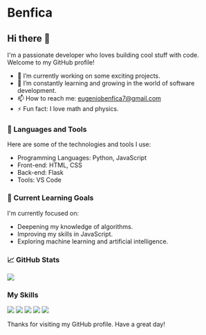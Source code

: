 # Benfica

## Hi there 👋

I'm a passionate developer who loves building cool stuff with code. Welcome to my GitHub profile!

- 🔭 I’m currently working on some exciting projects.
- 🌱 I’m constantly learning and growing in the world of software development.
- 📫 How to reach me: [eugeniobenfica7@gmail.com](mailto:eugeniobenfica7@gmail.com)
- ⚡ Fun fact: I love math and physics.

### 🚀 Languages and Tools

Here are some of the technologies and tools I use:

- Programming Languages: Python, JavaScript
- Front-end: HTML, CSS
- Back-end: Flask
- Tools: VS Code

### 🌱 Current Learning Goals

I'm currently focused on:

- Deepening my knowledge of algorithms.
- Improving my skills in JavaScript.
- Exploring machine learning and artificial intelligence.

### 📈 GitHub Stats  
![](https://github-readme-stats.vercel.app/api?username=Benfica7&show_icons=true&theme=midnight-purple) 

### My Skills

![](https://img.shields.io/badge/Python-3776AB?style=for-the-badge&logo=python&logoColor=white)
![](https://img.shields.io/badge/Markdown-000000?style=for-the-badge&logo=markdown&logoColor=white)
![](https://img.shields.io/badge/HTML5-E34F26?style=for-the-badge&logo=html5&logoColor=white)
![](https://img.shields.io/badge/CSS3-1572B6?style=for-the-badge&logo=css3&logoColor=white)
![](https://img.shields.io/badge/JavaScript-F7DF1E?style=for-the-badge&logo=javascript&logoColor=black)

Thanks for visiting my GitHub profile. Have a great day!

